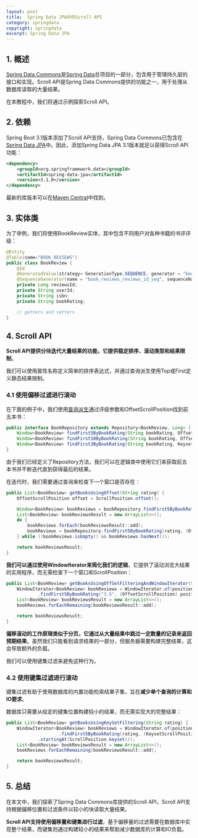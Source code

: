 ```yaml
---
layout: post
title:  Spring Data JPA中的Scroll API
category: springdata
copyright: springdata
excerpt: Spring Data JPA
---
```


## 1. 概述

[Spring Data Commons](https://docs.spring.io/spring-data/commons/docs/current/reference/html/)是[Spring Data](https://spring.io/projects/spring-data)总项目的一部分，包含用于管理持久层的接口和实现。Scroll API是Spring Data Commons提供的功能之一，用于处理从数据库读取的大量结果。

在本教程中，我们将通过示例探索Scroll API。

## 2. 依赖

Spring Boot 3.1版本添加了Scroll API支持，Spring Data Commons已包含在[Spring Data JPA](https://www.baeldung.com/the-persistence-layer-with-spring-data-jpa)中。因此，添加Spring Data JPA 3.1版本就足以获得Scroll API功能：

```xml
<dependency>
    <groupId>org.springframework.data</groupId>
    <artifactId>spring-data-jpa</artifactId>
    <version>3.1.0</version>
</dependency>
```

最新的库版本可以在[Maven Central](https://mvnrepository.com/artifact/org.springframework.data/spring-data-jpa)中找到。

## 3. 实体类

为了举例，我们将使用BookReview实体，其中包含不同用户对各种书籍的书评评级：

```java
@Entity
@Table(name="BOOK_REVIEWS")
public class BookReview {
    @Id
    @GeneratedValue(strategy= GenerationType.SEQUENCE, generator = "book_reviews_reviews_id_seq")
    @SequenceGenerator(name = "book_reviews_reviews_id_seq", sequenceName = "book_reviews_reviews_id_seq", allocationSize = 1)
    private Long reviewsId;
    private String userId;
    private String isbn;
    private String bookRating;

    // getters and setters
}
```

## 4. Scroll API

**Scroll API提供分块迭代大量结果的功能，它提供稳定排序、滚动类型和结果限制**。

我们可以使用属性名称定义简单的排序表达式，并通过查询派生使用Top或First定义静态结果限制。

### 4.1 使用偏移过滤进行滚动

在下面的例子中，我们使用[查询派生](https://www.baeldung.com/spring-data-derived-queries)通过评级参数和OffsetScrollPosition找到前五本书：

```java
public interface BookRepository extends Repository<BookReview, Long> {
    Window<BookReview> findFirst5ByBookRating(String bookRating, OffsetScrollPosition position);
    Window<BookReview> findFirst10ByBookRating(String bookRating, OffsetScrollPosition position);
    Window<BookReview> findFirst3ByBookRating(String bookRating, KeysetScrollPosition position);
}
```

由于我们已经定义了Repository方法，我们可以在逻辑类中使用它们来获取前五本书并不断迭代直到获得最后的结果。

在迭代时，我们需要通过查询来检查下一个窗口是否存在：

```java
public List<BookReview> getBooksUsingOffset(String rating) {
    OffsetScrollPosition offset = ScrollPosition.offset();

    Window<BookReview> bookReviews = bookRepository.findFirst5ByBookRating(rating, offset);
    List<BookReview> bookReviewsResult = new ArrayList<>();
    do {
        bookReviews.forEach(bookReviewsResult::add);
        bookReviews = bookRepository.findFirst5ByBookRating(rating, (OffsetScrollPosition) bookReviews.positionAt(bookReviews.size() - 1));
    } while (!bookReviews.isEmpty() && bookReviews.hasNext());

    return bookReviewsResult;
}
```

**我们可以通过使用WindowIterator来简化我们的逻辑**，它提供了滚动浏览大结果的实用程序，而无需检查下一个窗口和ScrollPosition：

```java
public List<BookReview> getBooksUsingOffSetFilteringAndWindowIterator(String rating) {
    WindowIterator<BookReview> bookReviews = WindowIterator.of(position -> bookRepository
            .findFirst5ByBookRating("3.5", (OffsetScrollPosition) position)).startingAt(ScrollPosition.offset());
    List<BookReview> bookReviewsResult = new ArrayList<>();
    bookReviews.forEachRemaining(bookReviewsResult::add);

    return bookReviewsResult;
}
```

**偏移滚动的工作原理类似于分页，它通过从大量结果中跳过一定数量的记录来返回预期结果**。虽然我们只能看到请求结果的一部分，但服务器需要构建完整结果，这会导致额外的负载。

我们可以使用键集过滤来避免这种行为。

### 4.2 使用键集过滤进行滚动

键集过滤有助于使用数据库的内置功能检索结果子集，旨在**减少单个查询的计算和IO要求**。

数据库只需要从给定的键集位置构建较小的结果，而无需实现大的完整结果：

```java
public List<BookReview> getBooksUsingKeySetFiltering(String rating) {
    WindowIterator<BookReview> bookReviews = WindowIterator.of(position -> bookRepository
                    .findFirst5ByBookRating(rating, (KeysetScrollPosition) position))
            .startingAt(ScrollPosition.keyset());
    List<BookReview> bookReviewsResult = new ArrayList<>();
    bookReviews.forEachRemaining(bookReviewsResult::add);

    return bookReviewsResult;
}
```

## 5. 总结

在本文中，我们探索了Spring Data Commons库提供的Scroll API，Scroll API支持根据偏移位置和过滤条件以较小的块读取大量结果。

**Scroll API支持使用偏移量和键集进行过滤**，基于偏移量的过滤需要在数据库中实现整个结果，而键集则通过构建较小的结果来帮助减少数据库的计算和IO负载。